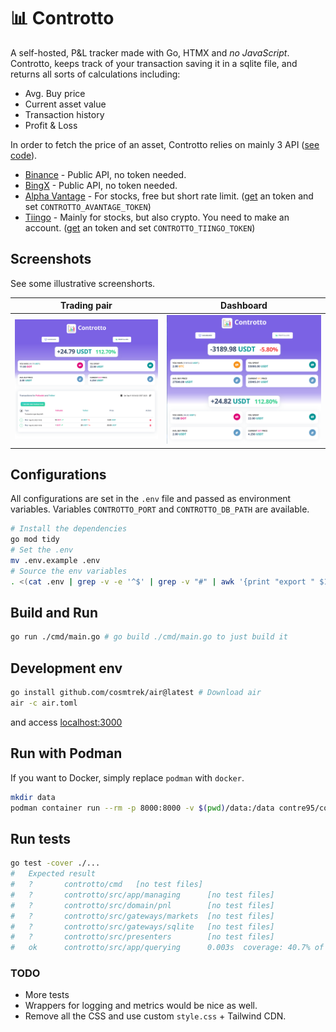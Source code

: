 # 📊 Controtto

A self-hosted, P&L tracker made with Go, HTMX and *no JavaScript*. Controtto, keeps track of your transaction saving it in a sqlite file, and returns all sorts of calculations including:
* Avg. Buy price
* Current asset value
* Transaction history
* Profit & Loss 

In order to fetch the price of an asset, Controtto relies on mainly 3 API ([see code](https://github.com/contre95/controtto/tree/main/src/gateways/markets)). 
* [Binance](https://api.binance.com/api/v3/ticker/price) - Public API, no token needed.
* [BingX](https://open-api.bingx.com/openApi/swap/v2/quote/price) - Public API, no token needed.
* [Alpha Vantage](https://www.alphavantage.co/) - For stocks, free but short rate limit. ([get](https://www.alphavantage.co/support/#api-key) an token and set `CONTROTTO_AVANTAGE_TOKEN`)
* [Tiingo](https://www.tiingo.com/documentation/) - Mainly for stocks, but also crypto. You need to make an account. ([get](https://www.tiingo.com/) an token and set `CONTROTTO_TIINGO_TOKEN`) 

## Screenshots
See some illustrative screenshorts.

Trading pair | Dashboard
:-------------------------:|:-------------------------:
![accounts-dashboard](./public/assets/img/pairpnl.png) | ![kpi-dashboard](./public/assets/img/pairList.png)

## Configurations

All configurations are set in the `.env` file and passed as environment variables. Variables `CONTROTTO_PORT` and `CONTROTTO_DB_PATH` are available.
```sh
# Install the dependencies
go mod tidy
# Set the .env
mv .env.example .env
# Source the env variables
. <(cat .env | grep -v -e '^$' | grep -v "#" | awk '{print "export " $1}')
```

## Build and Run 
```sh
go run ./cmd/main.go # go build ./cmd/main.go to just build it
```

## Development env
```sh
go install github.com/cosmtrek/air@latest # Download air
air -c air.toml
```
and access [localhost:3000](http://localhost:3000)

## Run with Podman
If you want to Docker, simply replace `podman` with `docker`.

```sh
mkdir data
podman container run --rm -p 8000:8000 -v $(pwd)/data:/data contre95/controtto
```

## Run tests
```sh
go test -cover ./...
#   Expected result
#   ?       controtto/cmd   [no test files]
#   ?       controtto/src/app/managing      [no test files]
#   ?       controtto/src/domain/pnl        [no test files]
#   ?       controtto/src/gateways/markets  [no test files]
#   ?       controtto/src/gateways/sqlite   [no test files]
#   ?       controtto/src/presenters        [no test files]
#   ok      controtto/src/app/querying      0.003s  coverage: 40.7% of statements
```
### TODO
* More tests
* Wrappers for logging and metrics would be nice as well.
* Remove all the CSS and use custom `style.css` + Tailwind CDN.
